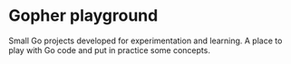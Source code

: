 # Gopher playground

Small Go projects developed for experimentation and learning. A place to play with Go code and put in practice some concepts.
